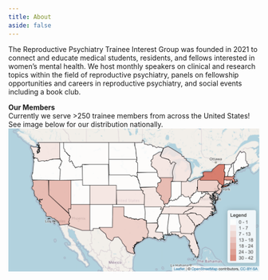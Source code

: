 ```yaml
---
title: About
aside: false
---
```


The Reproductive Psychiatry Trainee Interest Group was founded in 2021 to connect and educate medical students, residents, and fellows interested in women’s mental health. We host monthly speakers on clinical and research topics within the field of reproductive psychiatry, panels on fellowship opportunities and careers in reproductive psychiatry, and social events including a book club.

**Our Members**\
Currently we serve >250 trainee members from across the United States! See image below for our distribution nationally.
<img src="/images/RPT_heatmap_122121.png" style="display: block; margin: auto;" />


